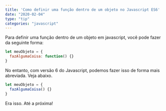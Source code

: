 ```yaml
---
title: 'Como definir uma função dentro de um objeto no Javascript ES6'
date: "2020-02-04"
type: "tip"
categories: "javascript"
---
```


Para definir uma função dentro de um objeto em javascript, você pode fazer da seguinte forma:
~~~javascript
let meuObjeto = {
  fazAlgumaCoisa: function() {}
}
~~~

No entanto, com versão 6 do Javascript, podemos fazer isso de forma mais abreviada. Veja abaixo.
~~~javascript
let meuObjeto = {
  fazAlgumaCoisa() {}
}
~~~

Era isso. Até a próxima!